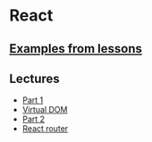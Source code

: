 # React

## [Examples from lessons](./examples)

## Lectures
* [Part 1](./part1)
* [Virtual DOM](./virtualDom)
* [Part 2](./part2)
* [React router](./router)